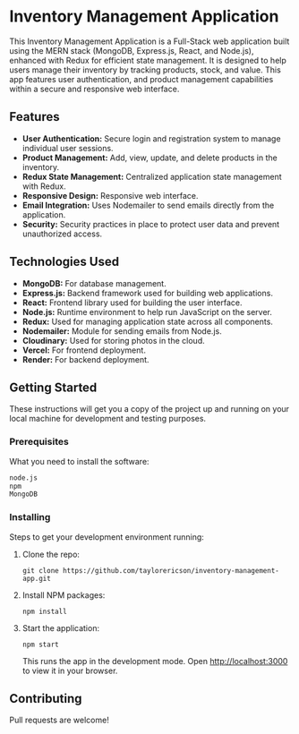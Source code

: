 # Inventory Management Application

This Inventory Management Application is a Full-Stack web application built using the MERN stack (MongoDB, Express.js, React, and Node.js), enhanced with Redux for efficient state management. It is designed to help users manage their inventory by tracking products, stock, and value. This app features user authentication, and product management capabilities within a secure and responsive web interface.

## Features

- **User Authentication:** Secure login and registration system to manage individual user sessions.
- **Product Management:** Add, view, update, and delete products in the inventory.
- **Redux State Management:** Centralized application state management with Redux.
- **Responsive Design:** Responsive web interface.
- **Email Integration:** Uses Nodemailer to send emails directly from the application.
- **Security:** Security practices in place to protect user data and prevent unauthorized access.

## Technologies Used

- **MongoDB:** For database management.
- **Express.js:** Backend framework used for building web applications.
- **React:** Frontend library used for building the user interface.
- **Node.js:** Runtime environment to help run JavaScript on the server.
- **Redux:** Used for managing application state across all components.
- **Nodemailer:** Module for sending emails from Node.js.
- **Cloudinary:** Used for storing photos in the cloud.
- **Vercel:** For frontend deployment.
- **Render:** For backend deployment.

## Getting Started

These instructions will get you a copy of the project up and running on your local machine for development and testing purposes.

### Prerequisites

What you need to install the software:

```bash
node.js
npm
MongoDB
```

### Installing

Steps to get your development environment running:

1. Clone the repo:
   ```
   git clone https://github.com/taylorericson/inventory-management-app.git
   ```
2. Install NPM packages:
   ```
   npm install
   ```
3. Start the application:
   ```
   npm start
   ```

   This runs the app in the development mode. Open [http://localhost:3000](http://localhost:3000) to view it in your browser.

## Contributing

Pull requests are welcome! 
